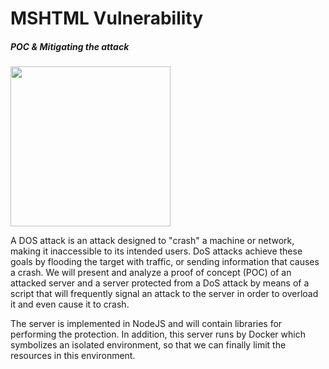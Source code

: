 
# MSHTML Vulnerability
##### _POC & Mitigating the attack_



<p align="left">
  <img width="256" height="256" src="https://nameshield.com/wp-content/uploads/2021/06/DDoS-attaque-1024x1003.png">
</p>



A DOS attack is an attack designed to "crash" a machine or network, making it inaccessible to its intended users. DoS attacks achieve these goals by flooding the target with traffic, or sending information that causes a crash.
We will present and analyze a proof of concept (POC) of an attacked server and a server protected from a DoS attack by means of a script that will frequently signal an attack to the server in order to overload it and even cause it to crash.

The server is implemented in NodeJS and will contain libraries for performing the protection. In addition, this server runs by Docker which symbolizes an isolated environment, so that we can finally limit the resources in this environment.
